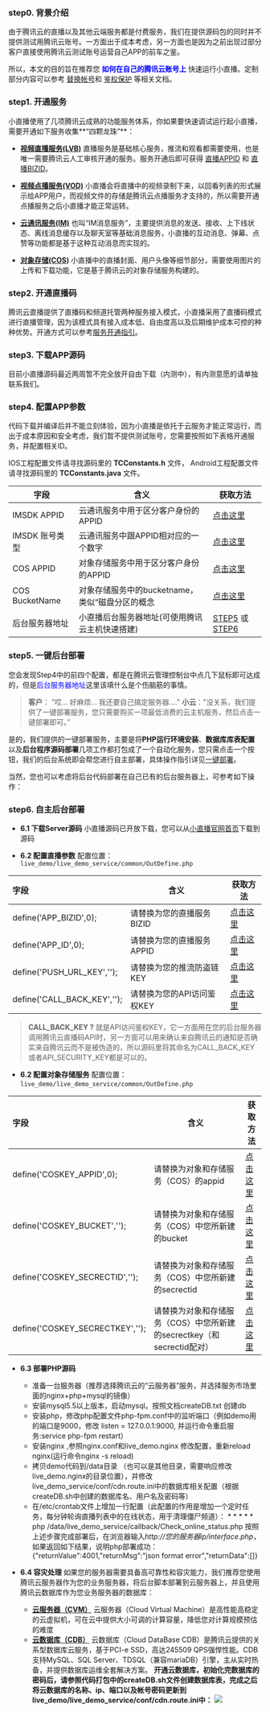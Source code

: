 ### step0. 背景介绍
由于腾讯云的直播以及其他云端服务都是付费服务，我们在提供源码包的同时并不提供测试用腾讯云账号。一方面出于成本考虑，另一方面也是因为之前出现过部分客户直接使用腾讯云测试账号运营自己APP的前车之鉴。

所以，本文的目的旨在推荐您 <font color='blue'>**如何在自己的腾讯云账号上** </font>快速运行小直播。定制部分内容可以参考 [替换帐号](https://www.qcloud.com/document/product/267/6441)和 [鉴权保护](https://www.qcloud.com/doc/api/258/6442) 等相关文档。

### step1. 开通服务
小直播使用了几项腾讯云成熟的功能服务体系，你如果要快速调试运行起小直播，需要开通如下服务收集**“四颗龙珠”**：
- [**视频直播服务(LVB)**](https://www.qcloud.com/doc/api/258/6208#1.1-.E5.A6.82.E4.BD.95.E5.BC.80.E9.80.9A.E8.A7.86.E9.A2.91.E7.9B.B4.E6.92.AD.E6.9C.8D.E5.8A.A1) 
直播服务是基础核心服务，推流和观看都需要使用，也是唯一需要腾讯云人工审核开通的服务。服务开通后即可获得 [直播APPID](https://www.qcloud.com/doc/api/258/6208#1.3-.E6.9F.A5.E8.AF.A2.E6.88.91.E7.9A.84.E7.9B.B4.E6.92.ADappid) 和 [直播BIZID](https://www.qcloud.com/doc/api/258/6208#1.4-.E6.9F.A5.E8.AF.A2.E6.88.91.E7.9A.84.E7.9B.B4.E6.92.ADbizid)。

- [**视频点播服务(VOD)**](https://www.qcloud.com/doc/api/258/6208#2.1-.E5.A6.82.E4.BD.95.E5.BC.80.E9.80.9A.E8.A7.86.E9.A2.91.E7.82.B9.E6.92.AD.E6.9C.8D.E5.8A.A1)
小直播会将直播中的视频录制下来，以回看列表的形式展示给APP用户，而视频文件的存储是腾讯云点播服务才支持的，所以需要开通点播服务之后小直播才能正常运转。

- [**云通讯服务(IM)**](https://www.qcloud.com/doc/api/258/6208#3.1-.E5.A6.82.E4.BD.95.E5.BC.80.E9.80.9A.E4.BA.91.E9.80.9A.E8.AE.AF.E6.9C.8D.E5.8A.A1)
也叫“IM消息服务”，主要提供消息的发送、接收、上下线状态、离线消息缓存以及聊天室等基础消息服务，小直播的互动消息、弹幕、点赞等功能都是基于这种互动消息而实现的。

- [**对象存储(COS)**](https://www.qcloud.com/doc/api/258/6208#4.-.E5.AF.B9.E8.B1.A1.E5.AD.98.E5.82.A8.E6.9C.8D.E5.8A.A1.EF.BC.88cos.EF.BC.89)
小直播中的直播封面、用户头像等细节部分，需要使用图片的上传和下载功能，它是基于腾讯云的对象存储服务构建的。

### step2. 开通直播码
腾讯云直播提供了直播码和频道托管两种服务接入模式，小直播采用了直播码模式进行直播管理，因为该模式具有接入成本低、自由度高以及后期维护成本可控的种种优势。开通方式可以参考[服务开通指引](https://www.qcloud.com/doc/api/258/6100)。

### step3. 下载APP源码
目前小直播源码最近两周暂不完全放开自由下载（内测中），有内测意愿的请单独联系我们。

### step4. 配置APP参数
代码下载并编译后并不能立刻体验，因为小直播是依托于云服务才能正常运行，而出于成本原因和安全考虑，我们暂不提供测试账号，您需要按照如下表格开通服务，并配置相关ID。

IOS工程配置文件请寻找源码里的 **TCConstants.h** 文件， Android工程配置文件请寻找源码里的 **TCConstants.java** 文件。

| 字段             | 含义                            | 获取方法  |
| -------------- | ----------------------------- | ----- |
| IMSDK APPID    | 云通讯服务中用于区分客户身份的APPID          | [点击这里](https://www.qcloud.com/doc/api/258/6208#3.2-im-sdk-appid)  |
| IMSDK 账号类型     | 云通讯服务中跟APPID相对应的一个数字          | [点击这里](https://www.qcloud.com/doc/api/258/6208#3.3-im-sdk-.E8.B4.A6.E5.8F.B7.E7.B1.BB.E5.9E.8B)  |
| COS APPID      | 对象存储服务中用于区分客户身份的APPID         | [点击这里](https://www.qcloud.com/doc/api/258/6208#4.4-.E6.9F.A5.E8.AF.A2.E6.88.91.E7.9A.84cos-appid)  |
| COS BucketName | 对象存储服务中的bucketname，类似“磁盘分区的概念 | [点击这里](https://www.qcloud.com/doc/api/258/6208#4.3-.E6.9F.A5.E8.AF.A2.E6.88.91.E7.9A.84bucketname)  |
| 后台服务器地址        | 小直播后台服务器地址(可使用腾讯云主机快速搭建)      | [STEP5](https://www.qcloud.com/doc/api/258/6165#step5.-.E4.B8.80.E9.94.AE.E5.90.8E.E5.8F.B0.E9.83.A8.E7.BD.B2) 或 [STEP6](https://www.qcloud.com/doc/api/258/6165#step6.-.E8.87.AA.E4.B8.BB.E5.90.8E.E5.8F.B0.E9.83.A8.E7.BD.B2) |

### step5. 一键后台部署
您会发现Step4中的前四个配置，都是在腾讯云管理控制台中点几下鼠标即可达成的，但是<font color='blue'>后台服务器地址</font>这里该填什么是个伤脑筋的事情。
   >  **客户**： ”哎... 好麻烦... 我还要自己搞定服务器...."
   >  **小云**："没关系，我们提供了一键部署服务，您只需要购买一项最低消费的云主机服务，然后点击一键部署即可。”

是的，我们提供的一键部署服务，主要是将**PHP运行环境安装**、**数据库库表配置**以及**后台程序源码部署**几项工作都打包成了一个自动化服务，您只需点击一个按钮，我们的后台系统即会帮您进行自主部署，具体操作指引详见[一键部署](https://www.qcloud.com/doc/api/258/6174)。

当然，您也可以考虑将后台代码部署在自己已有的后台服务器上，可参考如下操作：

### step6. 自主后台部署
- **6.1 下载Server源码**
小直播源码已开放下载，您可以从[小直播官网首页](https://www.qcloud.com/product/mlvb.html#sdk)下载到源码

- **6.2 配置直播参数**
  配置位置：`live_demo/live_demo_service/common/OutDefine.php`

| 字段                          | 含义                | 获取方法 |
| :-------------------------- | ----------------- | ---- |
| define('APP_BIZID',0);      | 请替换为您的直播服务BIZID   | [点击这里](https://www.qcloud.com/doc/api/258/6208#1.4-.E6.9F.A5.E8.AF.A2.E6.88.91.E7.9A.84.E7.9B.B4.E6.92.ADbizid) |
| define('APP_ID',0);      | 请替换为您的直播服务APPID   | [点击这里](https://www.qcloud.com/doc/api/258/6208#1.3-.E6.9F.A5.E8.AF.A2.E6.88.91.E7.9A.84.E7.9B.B4.E6.92.ADappid) |
| define('PUSH_URL_KEY','');  | 请替换为您的推流防盗链KEY    | [点击这里](https://www.qcloud.com/doc/api/258/6208#1.5-.E6.9F.A5.E8.AF.A2.E6.8E.A8.E6.B5.81.E9.98.B2.E7.9B.97.E9.93.BEkey) |
| define('CALL_BACK_KEY',''); | 请替换为您的API访问鉴权KEY | [点击这里](https://www.qcloud.com/doc/api/258/6208#1.6-.E6.9F.A5.E8.AF.A2api.E8.AE.BF.E9.97.AE.E9.89.B4.E6.9D.83key) |

> **CALL_BACK_KEY ?** 
>  就是API访问鉴权KEY，它一方面用在您的后台服务器调用腾讯云直播码API时，另一方面可以用来确认来自腾讯云的通知是否确实来自腾讯云而不是被伪造的，所以源码里将其命名为CALL_BACK_KEY或者API_SECURITY_KEY都是可以的。

- **6.2 配置对象存储服务**
  配置位置：`live_demo/live_demo_service/common/OutDefine.php`

| 字段                              | 含义                                       | 获取方法 |
| :------------------------------ | ---------------------------------------- | ---- |
| define('COSKEY_APPID',0);       | 请替换为对象和存储服务（COS）的appid                   | [点击这里](https://www.qcloud.com/doc/api/258/6208#4.4-.E6.9F.A5.E8.AF.A2.E6.88.91.E7.9A.84cos-appid) |
| define('COSKEY_BUCKET','');     | 请替换为对象和存储服务（COS）中您所新建的bucket             | [点击这里](https://www.qcloud.com/doc/api/258/6208#4.3-.E6.9F.A5.E8.AF.A2.E6.88.91.E7.9A.84bucketname) |
| define('COSKEY_SECRECTID','');  | 请替换为对象和存储服务（COS）中您所新建的secrectid          | [点击这里](https://www.qcloud.com/doc/api/258/6208#4.5-.E6.9F.A5.E8.AF.A2.E6.88.91.E7.9A.84cos-secretid-.E5.92.8C-secretkey) |
| define('COSKEY_SECRECTKEY',''); | 请替换为对象和存储服务（COS）中您所新建的secrectkey（和secrectid配对） | [点击这里](https://www.qcloud.com/doc/api/258/6208#4.5-.E6.9F.A5.E8.AF.A2.E6.88.91.E7.9A.84cos-secretid-.E5.92.8C-secretkey) |

- **6.3 部署PHP源码**
  - 准备一台服务器（推荐选择腾讯云的“云服务器”服务，并选择服务市场里面的nginx+php+mysql的镜像）
  - 安装mysql5.5以上版本，启动mysql。按照文档createDB.txt 创建db
  - 安装php，修改php配置文件php-fpm.conf中的监听端口（例如demo用的端口是9000，修改 listen = 127.0.0.1:9000, 并运行命令重启服务:service php-fpm restart）
  - 安装nginx ,参照nginx.conf和live_demo.nginx 修改配置，重新reload nginx(运行命令nginx -s reload)
  - 拷贝demo代码到/data目录 （也可以是其他目录，需要响应修改live_demo.nginx的目录位置），并修改live_demo_service/conf/cdn.route.ini中的数据库相关配置（根据createDB.sh中创建的数据库名、用户名及密码等）
  - 在/etc/crontab文件上增加一行配置（此配置的作用是增加一个定时任务，每分钟轮询直播列表中的在线状态，用于清理僵尸频道）：
\* \* \* \* \*  php /data/live_demo_service/callback/Check_online_status.php
按照上述步骤完成部署后，在浏览器输入*http://您的服务器ip/interface.php*，如果返回如下结果，说明php部署成功：
{"returnValue":4001,"returnMsg":"json format error","returnData":[]}

- **6.4 容灾处理**
如果您的服务器需要具备高可靠性和容灾能力，我们推荐您使用腾讯云服务器作为您的业务服务器，将后台脚本部署到云服务器上，并且使用腾讯云数据库作为您业务服务器的数据库：
	- [**云服务器（CVM）**](https://www.qcloud.com/doc/api/258/6208#5.-.E4.BA.91.E6.9C.8D.E5.8A.A1.E5.99.A8.EF.BC.88.E5.8F.AF.E9.80.89.EF.BC.89)
	云服务器（Cloud Virtual Machine）是高性能高稳定的云虚拟机，可在云中提供大小可调的计算容量，降低您对计算规模预估的难度
	- [**云数据库（CDB）**](https://www.qcloud.com/doc/api/258/6208#6.-.E4.BA.91.E6.95.B0.E6.8D.AE.E5.BA.93.EF.BC.88.E5.8F.AF.E9.80.89.EF.BC.89)
云数据库（Cloud DataBase CDB）是腾讯云提供的关系型数据库云服务，基于PCI-e SSD，高达245509 QPS强悍性能。CDB 支持MySQL、SQL Server、TDSQL（兼容mariaDB）引擎，主从实时热备，并提供数据库运维全套解决方案。
**开通云数据库，初始化完数据库的密码后，请参照代码打包中的createDB.sh文件创建数据库表，完成之后将云数据库的名称、ip、端口以及帐号密码更新到live_demo/live_demo_service/conf/cdn.route.ini中：**
![](//mc.qcloudimg.com/static/img/8461915e3f992a75dea1ce458cb80dc8/image.jpg)

